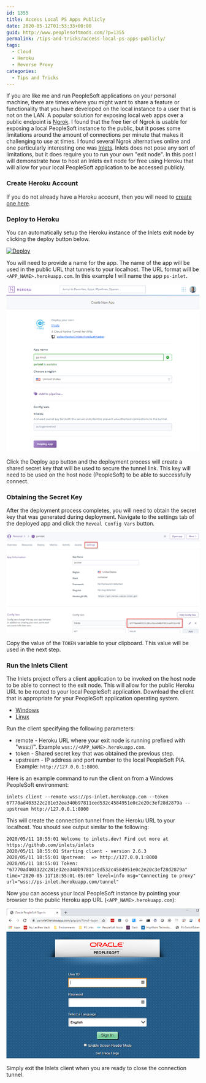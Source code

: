 ```yaml
---
id: 1355
title: Access Local PS Apps Publicly
date: 2020-05-12T01:53:33+00:00
guid: http://www.peoplesoftmods.com/?p=1355
permalink: /tips-and-tricks/access-local-ps-apps-publicly/
tags:
  - Cloud
  - Heroku
  - Reverse Proxy
categories:
  - Tips and Tricks
---
```


If you are like me and run PeopleSoft applications on your personal machine, there are times where you might want to share a feature or functionality that you have developed on the local instance to a user that is not on the LAN.  A popular solution for exposing local web apps over a public endpoint is [Ngrok](https://ngrok.com/).  I found that the free tier of Ngrok is usable for exposing a local PeopleSoft instance to the public, but it poses some limitations around the amount of connections per minute that makes it challenging to use at times.  I found several Ngrok alternatives online and one particularly interesting one was [Inlets](https://docs.inlets.dev/).  Inlets does not pose any sort of limitations, but it does require you to run your own "exit node".  In this post I will demonstrate how to host an Inlets exit node for free using Heroku that will allow for your local PeopleSoft application to be accessed publicly.

### Create Heroku Account

If you do not already have a Heroku account, then you will need to [create one here](https://signup.heroku.com/).

### Deploy to Heroku

You can automatically setup the Heroku instance of the Inlets exit node by clicking the deploy button below.

[![Deploy](https://www.herokucdn.com/deploy/button.svg)](https://heroku.com/deploy?template=https://github.com/coltonfischer/inlets-heroku)

You will need to provide a name for the app.  The name of the app will be used in the public URL that tunnels to your localhost.  The URL format will be `<APP_NAME>.herokuapp.com`.  In this example I will name the app `ps-inlet`.

[0]: /assets/images/2020/05/Deploy.png
[![Deploy App][0]][0]

Click the Deploy app button and the deployment process will create a shared secret key that will be used to secure the tunnel link.  This key will need to be used on the host node (PeopleSoft) to be able to successfully connect.  

### Obtaining the Secret Key

After the deployment process completes, you will need to obtain the secret key that was generated during deployment.  Navigate to the settings tab of the deployed app and click the `Reveal Config Vars` button. 
 
[1]: /assets/images/2020/05/Config.png
[![Config Vars][1]][1]

Copy the value of the `TOKEN` variable to your clipboard.  This value will be used in the next step.

### Run the Inlets Client 

The Inlets project offers a client application to be invoked on the host node to be able to connect to the exit node.  This will allow for the public Heroku URL to be routed to your local PeopleSoft application. Download the client that is appropriate for your PeopleSoft application operating system.

- [Windows](https://github.com/inlets/inlets/releases/download/2.6.3/inlets.exe)
- [Linux](https://github.com/inlets/inlets/releases/tag/2.6.3) 

Run the client specifying the following parameters:

* remote - Heroku URL where your exit node is running prefixed with "wss://".  Example `wss://<APP_NAME>.herokuapp.com`.
* token - Shared secret key that was obtained the previous step.
* upstream - IP address and port number to the local PeopleSoft PIA.  Example: `http://127.0.0.1:8000`.

Here is an example command to run the client on from a Windows PeopleSoft environment:

```console
inlets client --remote wss://ps-inlet.herokuapp.com --token 67770ad403322c281e32ea340b97811ced532c4584951e0c2e20c3ef28d2879a --upstream http://127.0.0.1:8000
```

This will create the connection tunnel from the Heroku URL to your localhost.  You should see output similar to the following:

```console
2020/05/11 18:55:01 Welcome to inlets.dev! Find out more at https://github.com/inlets/inlets
2020/05/11 18:55:01 Starting client - version 2.6.3
2020/05/11 18:55:01 Upstream:  => http://127.0.0.1:8000
2020/05/11 18:55:01 Token: "67770ad403322c281e32ea340b97811ced532c4584951e0c2e20c3ef28d2879a"
time="2020-05-11T18:55:01-05:00" level=info msg="Connecting to proxy" url="wss://ps-inlet.herokuapp.com/tunnel"
```

Now you can access your local PeopleSoft instance by pointing your browser to the public Heroku app URL (`<APP_NAME>.herokuapp.com`):

[2]: /assets/images/2020/05/Public.png
[![Public PeopleSoft][2]][2]

Simply exit the Inlets client when you are ready to close the connection tunnel.

